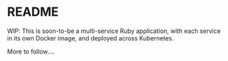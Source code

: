 # README

WIP: This is soon-to-be a multi-service Ruby application, with each service in its own Docker image, and deployed across Kubernetes. 

More to follow....
